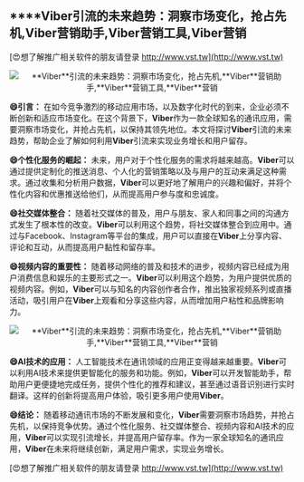 ## ****Viber**引流的未来趋势：洞察市场变化，抢占先机,**Viber**营销助手,**Viber**营销工具,**Viber**营销**

[😍想了解推广相关软件的朋友请登录 http://www.vst.tw](http://www.vst.tw)

 <center><img src="https://vst.tw/MP4/tuiguang/png/0.png" alt="**Viber**引流的未来趋势：洞察市场变化，抢占先机,**Viber**营销助手,**Viber**营销工具,**Viber**营销"></center>

**😄引言：**
在如今竞争激烈的移动应用市场，以及数字化时代的到来，企业必须不断创新和适应市场变化。在这个背景下，**Viber**作为一款全球知名的通讯应用，需要洞察市场变化，并抢占先机，以保持其领先地位。本文将探讨**Viber**引流的未来趋势，帮助企业了解如何利用**Viber**引流来实现业务增长和用户留存。

**😄个性化服务的崛起：**
未来，用户对于个性化服务的需求将越来越高。**Viber**可以通过提供定制化的推送消息、个人化的营销策略以及与用户的互动来满足这种需求。通过收集和分析用户数据，**Viber**可以更好地了解用户的兴趣和偏好，并将个性化内容和优惠推送给他们，从而提高用户参与度和忠诚度。

**😄社交媒体整合：**
随着社交媒体的普及，用户与朋友、家人和同事之间的沟通方式发生了根本性的改变。**Viber**可以利用这个趋势，将社交媒体整合到应用中。通过与Facebook、Instagram等平台的集成，用户可以直接在**Viber**上分享内容、评论和互动，从而提高用户黏性和留存率。

**😄视频内容的重要性：**
随着移动网络的普及和技术的进步，视频内容已经成为用户消费信息和娱乐的主要形式之一。**Viber**可以利用这个趋势，为用户提供优质的视频内容。例如，**Viber**可以与知名的内容创作者合作，推出独家视频系列或直播活动，吸引用户在**Viber**上观看和分享这些内容，从而增加用户粘性和品牌影响力。

 <center><img src="https://vst.tw/MP4/tuiguang/png/0.png" alt="**Viber**引流的未来趋势：洞察市场变化，抢占先机,**Viber**营销助手,**Viber**营销工具,**Viber**营销"></center>

**😄AI技术的应用：**
人工智能技术在通讯领域的应用正变得越来越重要。**Viber**可以利用AI技术来提供更智能化的服务和功能。例如，**Viber**可以开发智能助手，帮助用户更便捷地完成任务，提供个性化的推荐和建议，甚至通过语音识别进行实时翻译。这样的创新将提高用户体验，吸引更多用户使用**Viber**。

**😄结论：**
随着移动通讯市场的不断发展和变化，**Viber**需要洞察市场趋势，并抢占先机，以保持竞争优势。通过个性化服务、社交媒体整合、视频内容和AI技术的应用，**Viber**可以实现引流增长，并提高用户留存率。作为一家全球知名的通讯应用，**Viber**在未来将继续创新，满足用户需求，实现业务增长。

[😍想了解推广相关软件的朋友请登录 http://www.vst.tw](http://www.vst.tw)



